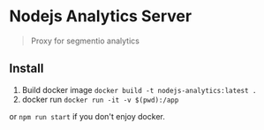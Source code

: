 # Nodejs Analytics Server
> Proxy for segmentio analytics

## Install
1. Build docker image `docker build -t nodejs-analytics:latest .`  
2. docker run `docker run -it -v $(pwd):/app`  

or `npm run start` if you don't enjoy docker.




